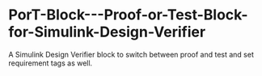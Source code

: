 # PorT-Block---Proof-or-Test-Block-for-Simulink-Design-Verifier
A Simulink Design Verifier block to switch between proof and test and set requirement tags as well.
